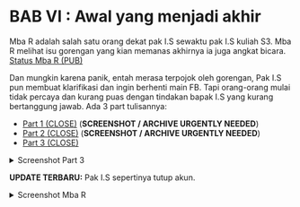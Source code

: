 # BAB VI : Awal yang menjadi akhir

Mba R adalah salah satu orang dekat pak I.S sewaktu pak I.S kuliah S3. Mba R melihat isu gorengan yang kian memanas akhirnya ia juga angkat bicara.
[Status Mba R (PUB)](https://www.facebook.com/bibliobookstore/posts/3638480436390737)

Dan mungkin karena panik, entah merasa terpojok oleh gorengan, Pak I.S pun membuat klarifikasi dan ingin berhenti main FB. Tapi orang-orang mulai tidak percaya dan kurang puas dengan tindakan bapak I.S yang kurang bertanggung jawab. Ada 3 part tulisannya:

- [Part 1 (CLOSE)](https://www.facebook.com/Irwansight1/posts/1636196010468479) (**SCREENSHOT / ARCHIVE URGENTLY NEEDED**)
- [Part 2 (CLOSE)](https://www.facebook.com/Irwansight1/posts/1636196147135132) (**SCREENSHOT / ARCHIVE URGENTLY NEEDED**)
- [Part 3 (CLOSE)](https://www.facebook.com/Irwansight1/posts/1636196803801733)

<details>
    <summary>Screenshot Part 3</summary>

![](./assets/images/6-x-2-1.jpeg)

![](./assets/images/6-x-2-2.jpeg)
</details>

**UPDATE TERBARU:** Pak I.S sepertinya tutup akun.

<details>
    <summary>Screenshot Mba R</summary>

![](./assets/images/6-1-1.png)

![](./assets/images/6-1-2.png)

Screenshot tambahan dari postingan Mba R:

![](./assets/images/6-1-3.jpg)
</details>
